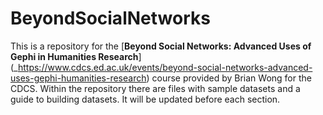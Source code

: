 # BeyondSocialNetworks

This is a repository for the [**Beyond Social Networks: Advanced Uses of Gephi in Humanities Research**] (_https://www.cdcs.ed.ac.uk/events/beyond-social-networks-advanced-uses-gephi-humanities-research) course provided by Brian Wong for the CDCS. Within the repository there are files with sample datasets and a guide to building datasets. It will be updated before each section.
